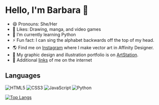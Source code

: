 # Hello, I'm Barbara 👋
- 😄 Pronouns: She/Her
- 💖 Likes: Drawing, manga, and video games
- 🌱 I’m currently learning Python
- ⚡ Fun fact: I can sing the alphabet backwards off the top of my head.
- 🌎 Find me on [Instagram](https://www.instagram.com/stray.koi/) where I make vector art in Affinity Designer.
- 🎨 My graphic design and illustration portfolio is on [ArtStation](https://straykoi.artstation.com/).
- 🔗 Additional [links](https://straykoi.github.io/) of me on the internet

## Languages
![HTML5](https://img.shields.io/badge/-HTML5-E34F26?style=flat-square&logo=html5&logoColor=white)
![CSS3](https://img.shields.io/badge/-CSS3-1572B6?style=flat-square&logo=css3)
![JavaScript](https://img.shields.io/badge/-JavaScript-black?style=flat-square&logo=javascript)
![Python](https://img.shields.io/badge/-Python-black?style=flat-square&logo=Python)

[![Top Langs](https://github-readme-stats.vercel.app/api/top-langs/?username=straykoi&layout=compact)](https://github.com/anuraghazra/github-readme-stats)
